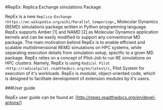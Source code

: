 #RepEx: Replica Exchange simulations Package

RepEx is a new `Replica-Exchange <https://en.wikipedia.org/wiki/Parallel_tempering>`_ Molecular Dynamics (REMD) simulations package 
written in Python programming language. RepEx supports Amber [1] and NAMD [2] as 
Molecular Dynamics application kernels and can be easily modified to support 
any conventional MD package. The main motivation behind RepEx is to enable 
efficient and scalable multidimensional REMD simulations on HPC systems, while separating 
execution details from simulation setup, specific to a given MD package. 
RepEx relies on a concept of Pilot-Job to run RE simulations on HPC 
clusters. Namely, RepEx is using `Radical Pilot <http://radicalpilot.readthedocs.org/en/latest/>`_
Pilot System for execution of it's workloads. RepEx is modular, object-oriented code, 
which is designed to facilitate development of extension modules by it's users.


###User guide

RepEx user guide can be found at: [http://repex.readthedocs.org/en/devel-antons/]

